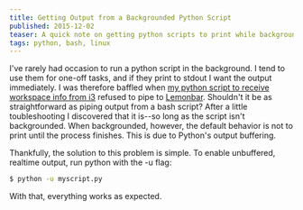 ```yaml
---
title: Getting Output from a Backgrounded Python Script
published: 2015-12-02
teaser: A quick note on getting python scripts to print while backgrounded.
tags: python, bash, linux
---
```


I've rarely had occasion to run a python script in the background. I tend to use them for one-off tasks, and if they print to stdout I want the output immediately. I was therefore baffled when [my python script to receive workspace info from i3](custom-workspace-info-with-i3-sockets-and-python) refused to pipe to [Lemonbar](https://github.com/LemonBoy/bar). Shouldn't it be as straightforward as piping output from a bash script? After a little toubleshooting I discovered that it is--so long as the script isn't backgrounded. When backgrounded, however, the default behavior is not to print until the process finishes. This is due to Python's output buffering.

Thankfully, the solution to this problem is simple.  To enable unbuffered, realtime output, run python with the -u flag:

```bash
$ python -u myscript.py
```

With that, everything works as expected.
